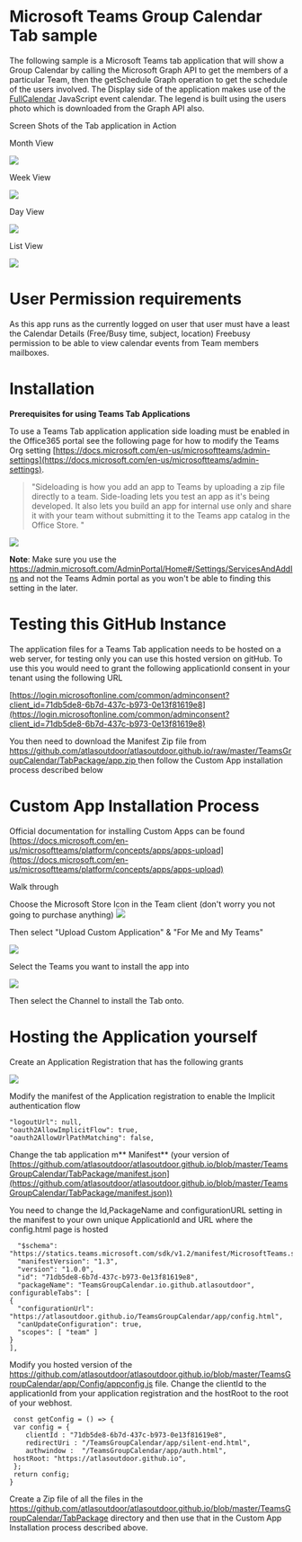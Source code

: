 # Microsoft Teams Group Calendar Tab sample

The following sample is a Microsoft Teams tab application that will show a Group Calendar by calling the Microsoft Graph API  to get the members of a particular Team, then the getSchedule Graph operation to get the schedule of the users involved. The Display side of the application makes use of the [FullCalendar](https://fullcalendar.io/) JavaScript event calendar. The legend is built using the users photo which is downloaded from the Graph API also.

Screen Shots of the Tab application in Action 

Month View

![](https://atlasoutdoor.github.io/TeamsGroupCalendar/docs/gcScreen1.JPG)

Week View

![](https://atlasoutdoor.github.io/TeamsGroupCalendar/docs/gcscren3.JPG)

Day View 

![](https://atlasoutdoor.github.io/TeamsGroupCalendar/docs/gcscren2.JPG)

List View

![](https://atlasoutdoor.github.io/TeamsGroupCalendar/docs/gcscren4.JPG)

# User Permission requirements #

As this app runs as the currently logged on user that user must have a least the Calendar Details (Free/Busy time, subject, location) Freebusy permission to be able to view calendar events from Team members mailboxes.

# **Installation** #

**Prerequisites for using Teams Tab Applications**

To use a Teams Tab application application side loading must be enabled in the Office365 portal see the following page for how to modify the Teams Org setting [https://docs.microsoft.com/en-us/microsoftteams/admin-settings](https://docs.microsoft.com/en-us/microsoftteams/admin-settings). 
> "Sideloading is how you add an app to Teams by uploading a zip file directly to a team. Side-loading lets you test an app as it's being developed. It also lets you build an app for internal use only and share it with your team without submitting it to the Teams app catalog in the Office Store. "

![](https://atlasoutdoor.github.io/TeamsGroupCalendar/docs/Sideloading.JPG)

**Note**: Make sure you use the https://admin.microsoft.com/AdminPortal/Home#/Settings/ServicesAndAddIns and not the Teams Admin portal as you won't be able to finding this setting in the later.

# Testing this GitHub Instance #

The application files for a Teams Tab application needs to be hosted on a web server, for testing only you can use this hosted version on gitHub. To use this you would need to grant the following applicationId consent in your tenant using the following URL

[https://login.microsoftonline.com/common/adminconsent?client_id=71db5de8-6b7d-437c-b973-0e13f81619e8](https://login.microsoftonline.com/common/adminconsent?client_id=71db5de8-6b7d-437c-b973-0e13f81619e8)

You then need to download the Manifest Zip file from [https://github.com/atlasoutdoor/atlasoutdoor.github.io/raw/master/TeamsGroupCalendar/TabPackage/app.zip
](https://github.com/atlasoutdoor/atlasoutdoor.github.io/raw/master/TeamsGroupCalendar/TabPackage/app.zip)
then follow the Custom App installation process described below


# **Custom App Installation Process** #

Official documentation for installing Custom Apps can be found 
[https://docs.microsoft.com/en-us/microsoftteams/platform/concepts/apps/apps-upload](https://docs.microsoft.com/en-us/microsoftteams/platform/concepts/apps/apps-upload)

Walk through

Choose the Microsoft Store Icon in the Team client (don't worry you not going to purchase anything)
![](https://atlasoutdoor.github.io/TeamsGroupCalendar/docs/walkthrough1.JPG)

Then select "Upload Custom Application" & "For Me and My Teams"

![](https://atlasoutdoor.github.io/TeamsGroupCalendar/docs/walkthrough2.JPG)

Select the Teams you want to install the app into 

![](https://atlasoutdoor.github.io/TeamsGroupCalendar/docs/walkthrough3.JPG)

Then select the Channel to install the Tab onto.

# Hosting the Application yourself #

Create an Application Registration that has the following grants

![](https://atlasoutdoor.github.io/TeamsGroupCalendar/docs/grantsrequired.JPG)

Modify the manifest of the Application registration to enable the Implicit authentication flow 

    "logoutUrl": null,
  	"oauth2AllowImplicitFlow": true,
    "oauth2AllowUrlPathMatching": false,

Change the tab application m** Manifest** (your version of [https://github.com/atlasoutdoor/atlasoutdoor.github.io/blob/master/TeamsGroupCalendar/TabPackage/manifest.json](https://github.com/atlasoutdoor/atlasoutdoor.github.io/blob/master/TeamsGroupCalendar/TabPackage/manifest.json))

You need to change the Id,PackageName and configurationURL setting in the manifest to your own unique ApplicationId and URL where the config.html page is hosted

      "$schema": "https://statics.teams.microsoft.com/sdk/v1.2/manifest/MicrosoftTeams.schema.json", 
  	  "manifestVersion": "1.3",
      "version": "1.0.0",
      "id": "71db5de8-6b7d-437c-b973-0e13f81619e8",
      "packageName": "TeamsGroupCalendar.io.github.atlasoutdoor",
    configurableTabs": [
    {
      "configurationUrl": "https://atlasoutdoor.github.io/TeamsGroupCalendar/app/config.html",
      "canUpdateConfiguration": true,
      "scopes": [ "team" ]
    }
    ],

Modify you hosted version of the https://github.com/atlasoutdoor/atlasoutdoor.github.io/blob/master/TeamsGroupCalendar/app/Config/appconfig.js file. Change the clientId to the applicationId from your application registration and the hostRoot to the root of your webhost.

     const getConfig = () => {
  	 var config = {
        clientId : "71db5de8-6b7d-437c-b973-0e13f81619e8",
        redirectUri : "/TeamsGroupCalendar/app/silent-end.html",
        authwindow :  "/TeamsGroupCalendar/app/auth.html",
	 hostRoot: "https://atlasoutdoor.github.io",
   	 };
  	 return config;
	}

Create a Zip file of all the files in the https://github.com/atlasoutdoor/atlasoutdoor.github.io/blob/master/TeamsGroupCalendar/TabPackage directory and then use that in the Custom App Installation process described above.













